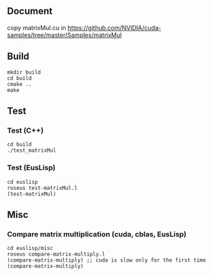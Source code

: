 ## Document
copy matrixMul.cu in
https://github.com/NVIDIA/cuda-samples/tree/master/Samples/matrixMul

## Build
```
mkdir build
cd build
cmake ..
make
```

## Test

### Test (C++)
```
cd build
./test_matrixMul
```

### Test (EusLisp)
```
cd euslisp
roseus test-matrixMul.l
(test-matrixMul)
```

## Misc

### Compare matrix multiplication (cuda, cblas, EusLisp)
```
cd euslisp/misc
roseus compare-matrix-multiply.l
(compare-matrix-multiply) ;; cuda is slow only for the first time
(compare-matrix-multiply)
```

